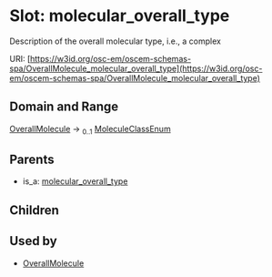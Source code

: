 
# Slot: molecular_overall_type

Description of the overall molecular type, i.e., a complex

URI: [https://w3id.org/osc-em/oscem-schemas-spa/OverallMolecule_molecular_overall_type](https://w3id.org/osc-em/oscem-schemas-spa/OverallMolecule_molecular_overall_type)


## Domain and Range

[OverallMolecule](OverallMolecule.md) &#8594;  <sub>0..1</sub> [MoleculeClassEnum](MoleculeClassEnum.md)

## Parents

 *  is_a: [molecular_overall_type](molecular_overall_type.md)

## Children


## Used by

 * [OverallMolecule](OverallMolecule.md)
